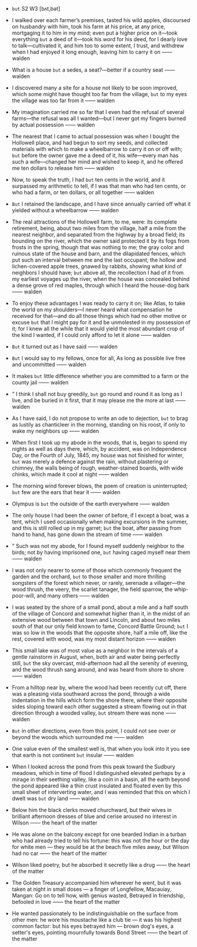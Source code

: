 - `but` S2 W3 [bʌt,bət]



-  I walked over each farmer’s premises, tasted his wild apples, discoursed on husbandry with him, took his farm at his price, at any price, mortgaging it to him in my mind; even put a higher price on it﻿—took everything `but` a deed of it﻿—took his word for his deed, for I dearly love to talk﻿—cultivated it, and him too to some extent, I trust, and withdrew when I had enjoyed it long enough, leaving him to carry it on —— walden

-  What is a house `but` a sedes, a seat?﻿—better if a country seat —— walden

-  I discovered many a site for a house not likely to be soon improved, which some might have thought too far from the village, `but` to my eyes the village was too far from it —— walden

- My imagination carried me so far that I even had the refusal of several farms﻿—the refusal was all I wanted﻿—but I never got my fingers burned by actual possession —— walden

-  The nearest that I came to actual possession was when I bought the Hollowell place, and had begun to sort my seeds, and collected materials with which to make a wheelbarrow to carry it on or off with; `but` before the owner gave me a deed of it, his wife﻿—every man has such a wife﻿—changed her mind and wished to keep it, and he offered me ten dollars to release him —— walden

-  Now, to speak the truth, I had `but` ten cents in the world, and it surpassed my arithmetic to tell, if I was that man who had ten cents, or who had a farm, or ten dollars, or all together —— walden

-  `But` I retained the landscape, and I have since annually carried off what it yielded without a wheelbarrow —— walden

- The real attractions of the Hollowell farm, to me, were: its complete retirement, being, about two miles from the village, half a mile from the nearest neighbor, and separated from the highway by a broad field; its bounding on the river, which the owner said protected it by its fogs from frosts in the spring, though that was nothing to me; the gray color and ruinous state of the house and barn, and the dilapidated fences, which put such an interval between me and the last occupant; the hollow and lichen-covered apple trees, gnawed by rabbits, showing what kind of neighbors I should have; `but` above all, the recollection I had of it from my earliest voyages up the river, when the house was concealed behind a dense grove of red maples, through which I heard the house-dog bark —— walden

-  To enjoy these advantages I was ready to carry it on; like Atlas, to take the world on my shoulders﻿—I never heard what compensation he received for that﻿—and do all those things which had no other motive or excuse `but` that I might pay for it and be unmolested in my possession of it; for I knew all the while that it would yield the most abundant crop of the kind I wanted, if I could only afford to let it alone —— walden

-  `But` it turned out as I have said —— walden

-  `But` I would say to my fellows, once for all, As long as possible live free and uncommitted —— walden

-  It makes `but` little difference whether you are committed to a farm or the county jail —— walden

- ” I think I shall not buy greedily, `but` go round and round it as long as I live, and be buried in it first, that it may please me the more at last —— walden

-  As I have said, I do not propose to write an ode to dejection, `but` to brag as lustily as chanticleer in the morning, standing on his roost, if only to wake my neighbors up —— walden

- When first I took up my abode in the woods, that is, began to spend my nights as well as days there, which, by accident, was on Independence Day, or the Fourth of July, 1845, my house was not finished for winter, `but` was merely a defence against the rain, without plastering or chimney, the walls being of rough, weather-stained boards, with wide chinks, which made it cool at night —— walden

-  The morning wind forever blows, the poem of creation is uninterrupted; `but` few are the ears that hear it —— walden

-  Olympus is `but` the outside of the earth everywhere —— walden

- The only house I had been the owner of before, if I except a boat, was a tent, which I used occasionally when making excursions in the summer, and this is still rolled up in my garret; `but` the boat, after passing from hand to hand, has gone down the stream of time —— walden

- ” Such was not my abode, for I found myself suddenly neighbor to the birds; not by having imprisoned one, `but` having caged myself near them —— walden

-  I was not only nearer to some of those which commonly frequent the garden and the orchard, `but` to those smaller and more thrilling songsters of the forest which never, or rarely, serenade a villager﻿—the wood thrush, the veery, the scarlet tanager, the field sparrow, the whip-poor-will, and many others —— walden

- I was seated by the shore of a small pond, about a mile and a half south of the village of Concord and somewhat higher than it, in the midst of an extensive wood between that town and Lincoln, and about two miles south of that our only field known to fame, Concord Battle Ground; `but` I was so low in the woods that the opposite shore, half a mile off, like the rest, covered with wood, was my most distant horizon —— walden

- This small lake was of most value as a neighbor in the intervals of a gentle rainstorm in August, when, both air and water being perfectly still, `but` the sky overcast, mid-afternoon had all the serenity of evening, and the wood thrush sang around, and was heard from shore to shore —— walden

-  From a hilltop near by, where the wood had been recently cut off, there was a pleasing vista southward across the pond, through a wide indentation in the hills which form the shore there, where their opposite sides sloping toward each other suggested a stream flowing out in that direction through a wooded valley, `but` stream there was none —— walden

-  `But` in other directions, even from this point, I could not see over or beyond the woods which surrounded me —— walden

-  One value even of the smallest well is, that when you look into it you see that earth is not continent `but` insular —— walden

-  When I looked across the pond from this peak toward the Sudbury meadows, which in time of flood I distinguished elevated perhaps by a mirage in their seething valley, like a coin in a basin, all the earth beyond the pond appeared like a thin crust insulated and floated even by this small sheet of interverting water, and I was reminded that this on which I dwelt was `but` dry land —— walden

-  Below him the black clerks moved churchward, but their wives in brilliant afternoon dresses of blue and cerise aroused no interest in Wilson —— the heart of the matter

-  He was alone on the balcony except for one bearded Indian in a turban who had already tried to tell his fortune: this was not the hour or the day for white men — they would be at the beach five miles away, but Wilson had no car —— the heart of the matter

-  Wilson liked poetry, but he absorbed it secretly like a drug —— the heart of the matter

-  The Golden Treasury accompanied him wherever he went, but it was taken at night in small doses — a finger of Longfellow, Macauiay, Mangan: Go on to tell how, with genius wasted, Betrayed in friendship, befooled in love  —— the heart of the matter

-  He wanted passionately to be indistinguishable on the surface from other men: he wore his moustache like a club tie — it was his highest common factor: but his eyes betrayed him — brown dog's eyes, a setter's eyes, pointing mournfully towards Bond Street —— the heart of the matter